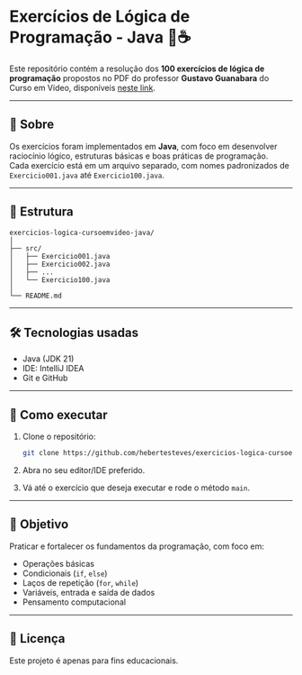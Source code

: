 # Exercícios de Lógica de Programação - Java 🧠☕

Este repositório contém a resolução dos **100 exercícios de lógica de programação** propostos no PDF do professor **Gustavo Guanabara** do Curso em Vídeo, disponíveis [neste link](https://www.cursoemvideo.com/wp-content/uploads/2020/10/Exerci%CC%81cios-de-Algoritmos-1-100.pdf).

---

## 📌 Sobre

Os exercícios foram implementados em **Java**, com foco em desenvolver raciocínio lógico, estruturas básicas e boas práticas de programação.  
Cada exercício está em um arquivo separado, com nomes padronizados de `Exercicio001.java` até `Exercicio100.java`.

---

## 📁 Estrutura

```
exercicios-logica-cursoemvideo-java/
│
├── src/
│   ├── Exercicio001.java
│   ├── Exercicio002.java
│   ├── ...
│   └── Exercicio100.java
│
└── README.md
```

---

## 🛠️ Tecnologias usadas

- Java (JDK 21)
- IDE: IntelliJ IDEA
- Git e GitHub

---

## 🚀 Como executar

1. Clone o repositório:
   ```bash
   git clone https://github.com/hebertesteves/exercicios-logica-cursoemvideo-java
   ```

2. Abra no seu editor/IDE preferido.

3. Vá até o exercício que deseja executar e rode o método `main`.

---

## 🎯 Objetivo

Praticar e fortalecer os fundamentos da programação, com foco em:
- Operações básicas
- Condicionais (`if`, `else`)
- Laços de repetição (`for`, `while`)
- Variáveis, entrada e saída de dados
- Pensamento computacional

---

## 📝 Licença

Este projeto é apenas para fins educacionais.
